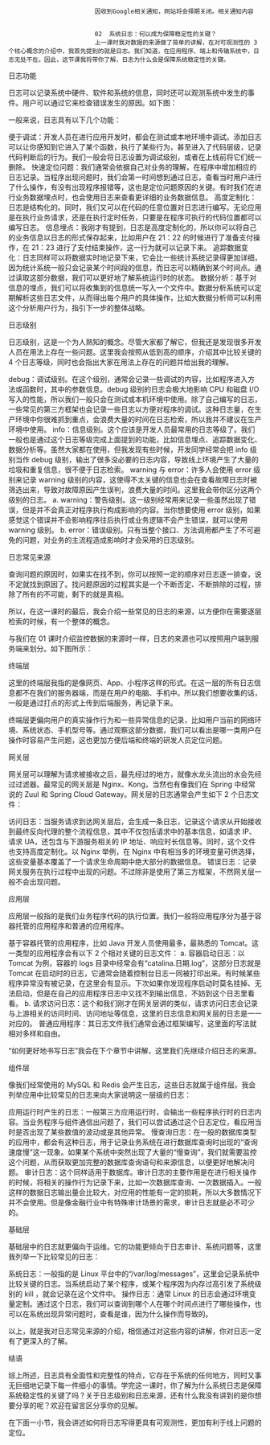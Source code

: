 
                            
                            因收到Google相关通知，网站将会择期关闭。相关通知内容
                            
                            
                            02  系统日志：何以成为保障稳定性的关键？
                            上一课时我对数据的来源做了简单的讲解，在对可观测性的 3 个核心概念的介绍中，我首先提到的就是日志。我们知道，在应用程序、端上和传输系统中，日志无处不在。因此，这节课我将带你了解，日志为什么会是保障系统稳定性的关键。

日志功能

日志可以记录系统中硬件、软件和系统的信息，同时还可以观测系统中发生的事件。用户可以通过它来检查错误发生的原因。如下图：



一般来说，日志具有以下几个功能：


便于调试：开发人员在进行应用开发时，都会在测试或本地环境中调试。添加日志可以让你感知到它进入了某个函数，执行了某些行为，甚至进入了代码层级，记录代码判断后的行为。我们一般会将日志设置为调试级别，或者在上线前将它们统一删除。
快速定位问题：我们通常会依据自己对业务的理解，在程序中增加相应的日志记录。当程序出现问题时，我们会第一时间想到通过日志，查看当时用户进行了什么操作，有没有出现程序报错等，这也是定位问题原因的关键。有时我们在进行业务数据埋点时，也会使用日志来查看更详细的业务数据信息。
高度定制化：日志是结构化的。同时，我们又可以在代码的任意位置对日志进行编写。无论应用是在执行业务请求，还是在执行定时任务，只要是在程序可执行的代码位置都可以编写日志。
信息埋点：我刚才有提到，日志是高度定制化的，所以你可以将自己的业务信息以日志的形式保存起来，比如用户在 21：22 的时候进行了准备支付操作，在 21：23 进行了支付结束操作，这一行为就可以记录下来。
追踪数据变化：日志同样可以将数据实时地记录下来，它会比一些统计系统记录得更加详细，因为统计系统一般只会记录某个时间段的信息，而日志可以精确到某个时间点。通过读取这部分数据，我们可以更好地了解系统运行时的状态。
数据分析：基于对信息的埋点，我们可以将收集到的信息统一写入一个文件中。数据分析系统可以定期解析这些日志文件，从而得出每个用户的具体操作，比如大数据分析师可以利用这个分析用户行为，指引下一步的整体战略。


日志级别

日志级别，这是一个为人熟知的概念。尽管大家都了解它，但我还是发现很多开发人员在用法上存在一些问题。这里我会按照从低到高的顺序，介绍其中比较关键的 4 个日志等级，同时也会指出大家在用法上存在的问题并给出我的理解。




debug：调试级别。在这个级别，通常会记录一些调试的内容，比如程序进入方法或函数时，其中的参数信息。debug 级别的日志会极大地影响 CPU 和磁盘 I/O 写入的性能，所以我们一般只会在测试或本机环境中使用。除了自己编写的日志，一些常见的第三方框架也会记录一些日志以方便对程序的调试。这种日志量，在生产环境中你很难抓到重点，会浪费大量的时间在日志检索，所以我并不建议在生产环境中使用。
info：信息级别。这个应该是开发人员最常用的日志等级了。我们一般也是通过这个日志等级完成上面提到的功能，比如信息埋点、追踪数据变化、数据分析等。虽然大家都在使用，但我发现有些时候，开发同学经常会把 info 级别当作 debug 级别，输出了很多没必要的日志内容，导致线上环境产生了大量的垃圾和重复信息，很不便于日志检索。
warning 与 error：许多人会使用 error 级别来记录 warning 级别的内容，这使得不太关键的信息也会在查看故障日志时被筛选出来，导致对故障原因产生误判，浪费大量的时间。这里我会带你区分这两个级别的日志。
a. warning：警告级别。这一级别经常用来记录一些虽然出现了错误，但是并不会真正对程序执行构成影响的内容。当你想要使用 error 级别，如果感觉这个错误并不会影响程序往后执行或业务逻辑不会产生错误，就可以使用 warning 级别。
b. error：错误级别。只有当整个接口、方法调用都产生了不可避免的问题，对业务的主流程造成影响时才会采用的日志级别。


日志常见来源

查询问题的原因时，如果实在找不到，你可以按照一定的顺序对日志逐一排查，说不定就找到原因了。找问题原因的过程其实是一个不断否定、不断排除的过程，排除了所有的不可能，剩下的就是真相。

所以，在这一课时的最后，我会介绍一些常见的日志的来源，以方便你在需要逐层检索的时候，有一个整体的概念。

与我们在 01 课时介绍监控数据的来源时一样，日志的来源也可以按照用户端到服务端来划分。如下图所示：



终端层

这里的终端层我指的是像网页、App、小程序这样的形式。在这一层的所有日志信息都不在我们的服务器端，而是在用户的电脑、手机中。所以我们想要收集的话，一般是通过打点的形式上传到后端服务，再记录下来。

终端层更偏向用户的真实操作行为和一些异常信息的记录，比如用户当前的网络环境、系统状态、手机型号等。通过观察这部分数据，我们可以看出是哪一类用户在操作时容易产生问题，这也更加方便后端和终端的研发人员定位问题。

网关层

网关层可以理解为请求被接收之后，最先经过的地方，就像水龙头流出的水会先经过过滤器。最常见的网关层是 Nginx、Kong，当然也有像我们在 Spring 中经常说的 Zuul 和 Spring Cloud Gateway。网关层的日志通常会产生如下 2 个日志文件：


访问日志：当服务请求到达网关层后，会生成一条日志，记录这个请求从开始接收到最终反向代理的整个流程信息，其中不仅包括请求中的基本信息，如请求 IP、请求 UA，还包含与下游服务相关的 IP 地址、响应时长信息等。同时，这个文件也支持高度定制化。以 Nginx 举例，在 Nginx 中有相当多的环境变量可供选择，这些变量基本覆盖了一个请求生命周期中绝大部分的数据信息。
错误日志：记录网关服务在执行过程中出现的问题。不过除非是使用了第三方框架，不然网关层一般不会出现问题。


应用层

应用层一般指的是我们业务程序代码的执行位置。我们一般将应用程序分为基于容器托管的应用程序和普通的应用程序。


基于容器托管的应用程序，比如 Java 开发人员使用最多，最熟悉的 Tomcat。这一类型的应用程序会有以下 2 个相对关键的日志文件：
a. 容器启动日志：以 Tomcat 为例，容器的 logs 目录中经常会有“catalina.日期.log”，这部分日志就是 Tomcat 在启动时的日志，它通常会随着控制台日志一同被打印出来。有时候某些程序异常没有被记录，在这里会有显示。下次如果你发现程序启动时莫名挂掉、无法启动，但是在自己的应用程序日志中又找不到输出信息，不妨到这个日志里看看。
b. 请求访问日志：这个和我们刚才在网关层讲的类似，请求访问日志会记录与上游相关的访问时间、访问地址等信息，这里的日志信息和网关层的日志是一一对应的。
普通应用程序：其日志文件我们通常会通过框架编写，这里面的写法就相对多样和自由。


“如何更好地书写日志”我会在下个章节中讲解，这里我们先继续介绍日志的来源。

组件层

像我们经常使用的 MySQL 和 Redis 会产生日志，这些日志就属于组件层。我会列举应用中比较常见的日志来向大家说明这一层级的日志：


应用运行时产生的日志：一般第三方应用运行时，会输出一些程序执行时的日志内容。当业务程序与组件通信出问题了，我们可以尝试通过这个日志定位，看应用当时是否出现了某些数值的波动或是其他异常。
慢查询日志：在一般的数据库类型的应用中，都会有这种日志，用于记录业务系统在进行数据库查询时出现的“查询速度慢”这一现象。如果某个系统中突然出现了大量的“慢查询”，我们就需要监控这个问题，从而获取更加完整的数据库查询语句和来源信息，以便更好地解决问题。
审计日志：这个同样适用于数据库。审计日志的主要作用是在进行相关操作的时候，将相关的操作行为记录下来，比如一次数据库查询、一次数据插入。一般这样的数据日志输出量会比较大，对应用的性能有一定的损耗，所以大多数情况下并不会使用。但是像金融行业中有特殊审计场景的需求，审计日志就是必不可少的。


基础层

基础层中的日志就更偏向于运维。它的功能更倾向于日志审计、系统问题等，这里我列举一下比较常见的日志：


系统日志：一般指的是 Linux 平台中的“/var/log/messages”，这里会记录系统中比较关键的日志。当系统启动了某个程序，或某个程序因为内存过高引发了系统级别的 kill ，就会记录在这个文件中。
操作日志：通常 Linux 的日志会通过环境变量定制。通过这个日志，我们可以查询到哪个人在哪个时间点进行了哪些操作，也可以在系统出现异常问题时，查看是谁，因为什么操作而导致的。


以上，就是我对日志常见来源的介绍，相信通过对这些内容的讲解，你对日志一定有了更深入的了解。

结语

综上所述，日志具有全面性和完整性的特点，它存在于系统的任何地方，同时又事无巨细地记录下每一件细小的事情。学完这一课时，你了解为什么系统日志是保障系统稳定性的关键了吗？关于日志级别和日志来源，还有什么我没有讲到的是你想要分享的呢？欢迎在留言区分享你的见解。

在下面一小节，我会讲述如何将日志写得更具有可观测性，更加有利于线上问题的定位。

                        
                        
                            